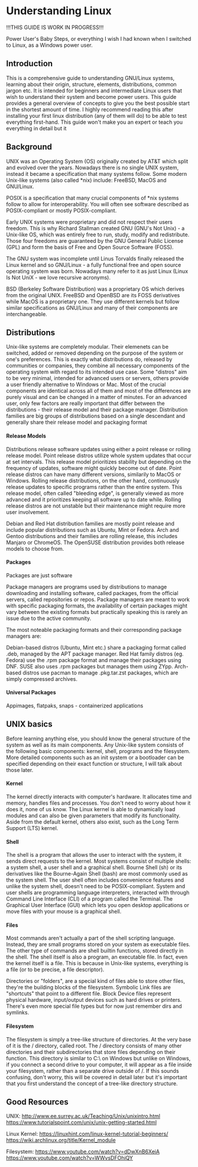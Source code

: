 # Understanding Linux

!!!THIS GUIDE IS WORK IN PROGRESS!!!

Power User's Baby Steps, or everything I wish I had known when I switched to Linux, as a Windows power user.

## Introduction

This is a comprehensive guide to understanding GNU/Linux systems, learning about their origin, structure, elements, distributions, common jargon etc. It is intended for beginners and intermediate Linux users that wish to understand their system and become power users. This guide provides a general overview of concepts to give you the best possible start in the shortest amount of time. I highly recommend reading this after installing your first linux distribution (any of them will do) to be able to test everything first-hand. This guide won't make you an expert or teach you everything in detail but it

## Background

UNIX was an Operating System (OS) originally created by AT&T which split and evolved over the years. Nowadays there is no single UNIX system, instead it became a specification that many systems follow. Some modern Unix-like systems (also called \*nix) include: FreeBSD, MacOS and GNU/Linux.

POSIX is a specification that many crucial components of \*nix systems follow to allow for interoperability. You will often see software described as POSIX-compliant or mostly POSIX-compliant.

Early UNIX systems were proprietary and did not respect their users freedom. This is why Richard Stallman created GNU (GNU's Not Unix) - a Unix-like OS, which was entirely free to run, study, modify and redistribute. Those four freedoms are guaranteed by the GNU General Public License (GPL) and form the basis of Free and Open Source Software (FOSS). 

The GNU system was incomplete until Linus Torvalds finally released the Linux kernel and so GNU/Linux - a fully functional free and open source operating system was born. Nowadays many refer to it as just Linux (Linux Is Not UniX - we love recursive acronyms).

BSD (Berkeley Software Distribution) was a proprietary OS which derives from the original UNIX. FreeBSD and OpenBSD are its FOSS derivatives while MacOS is a proprietary one. They use different kernels but follow similar specifications as GNU/Linux and many of their components are interchangeable.

## Distributions

Unix-like systems are completely modular. Their elemenets can be switched, added or removed depending on the purpose of the system or one's preferences. This is exactly what distributions do, released by communities or companies, they combine all necessary components of the operating system with regard to its intended use case. Some "distros" aim to be very minimal, intended for advanced users or servers, others provide a user friendly alternative to Windows or Mac. Most of the crucial components are identical across all of them and most of the differences are purely visual and can be changed in a matter of minutes. For an advanced user, only few factors are really important that differ between the distributions - their release model and their package manager. Distribution families are big groups of distributions based on a single descendant and generally share their release model and packaging format

#### Release Models

Distributions release software updates using either a point release or rolling release model. Point release distros utilize whole system updates that occur at set intervals. This release model prioritizes stability but depending on the frequency of updates, software might quickly become out of date. Point release distros can have many different versions, similarily to MacOS or Windows. Rolling release distributions, on the other hand, continuously release updates to specific programs rather than the entire system. This release model, often called "bleeding edge", is generally viewed as more advanced and it prioritizes keeping all software up to date while. Rolling release distros are not unstable but their maintenance might require more user involvement.

Debian and Red Hat distribution families are mostly point release and include popular distributions such as Ubuntu, Mint or Fedora. Arch and Gentoo distributions and their families are rolling release, this includes Manjaro or ChromeOS. The OpenSUSE distribution provides both release models to choose from.

#### Packages

Packages are just software

Package managers are programs used by distributions to manage downloading and installing software, called packages, from the official servers, called repositories or repos. Package managers are meant to work with specific packaging formats, the availability of certain packages might vary between the existing formats but practically speaking this is rarely an issue due to the active community.

The most noteable packaging formats and their corresponding package managers are:

Debian-based distros (Ubuntu, Mint etc.) share a packaging format called .deb, managed by the APT package manager. Red Hat family distros (eg. Fedora) use the .rpm package format and manage their packages using DNF. SUSE also uses .rpm packages but manages them using ZYpp. Arch-based distros use pacman to manage .pkg.tar.zst packages, which are simply compressed archives.

#### Universal Packages

Appimages, flatpaks, snaps - containerized applications

## UNIX basics

Before learning anything else, you should know the general structure of the system as well as its main components. 
Any Unix-like system consists of the following basic components: kernel, shell, programs and the filesystem. More detailed components such as an init system or a bootloader can be specified depending on their exact function or structure, I will talk about those later.

#### Kernel

The kernel directly interacts with computer's hardware. It allocates time and memory, handles files and processes. You don't need to worry about how it does it, none of us know. The Linux kernel is able to dynamically load modules and can also be given parameters that modify its functionality. Aside from the default kernel, others also exist, such as the Long Term Support (LTS) kernel.

#### Shell

The shell is a program that allows the user to interact with the system, it sends direct requests to the kernel. Most systems consist of multiple shells: a system shell, a user shell and a graphical shell. Bourne Shell (sh) or its derivatives like the Bourne-Again Shell (bash) are most commonly used as the system shell. The user shell often includes convenience features and unlike the system shell, doesn't need to be POSIX-compliant. System and user shells are programming language interpreters, interacted with through Command Line Interface (CLI) of a program called the Terminal. The Graphical User Interface (GUI) which lets you open desktop applications or move files with your mouse is a graphical shell.

#### Files

Most commands aren't actually a part of the shell scripting language. Instead, they are small programs stored on your system as executable files. The other type of commands are shell builtin functions, stored directly in the shell. The shell itself is also a program, an executable file. In fact, even the kernel itself is a file. This is because in Unix-like systems, everything is a file (or to be precise, a file descriptor). 

Directories or "folders", are a special kind of files able to store other files, they're the building blocks of the filesystem. Symbolic Link files are "shortcuts" that point to a different file. Block Device files represent physical hardware, input/output devices such as hard drives or printers. There's even more special file types but for now just remember dirs and symlinks.

#### Filesystem

The filesystem is simply a tree-like structure of directories. At the very base of it is the / directory, called root. The / directory consists of many other directories and their subdirectories that store files depending on their function. This directory is similar to C:\ on Windows but unlike on Windows, if you connect a second drive to your computer, it will appear as a file inside your filesystem, rather than a separate drive outside of /. If this sounds confusing, don't worry, this will be covered in detail later but it's important that you first understand the concept of a tree-like directory structure.

## Good Resources

UNIX:
http://www.ee.surrey.ac.uk/Teaching/Unix/unixintro.html
https://www.tutorialspoint.com/unix/unix-getting-started.html

Linux Kernel:
https://linuxhint.com/linux-kernel-tutorial-beginners/
https://wiki.archlinux.org/title/Kernel_module

Filesystem:
https://www.youtube.com/watch?v=dDwXnB6XeiA
https://www.youtube.com/watch?v=WWvsDFOhiQY
